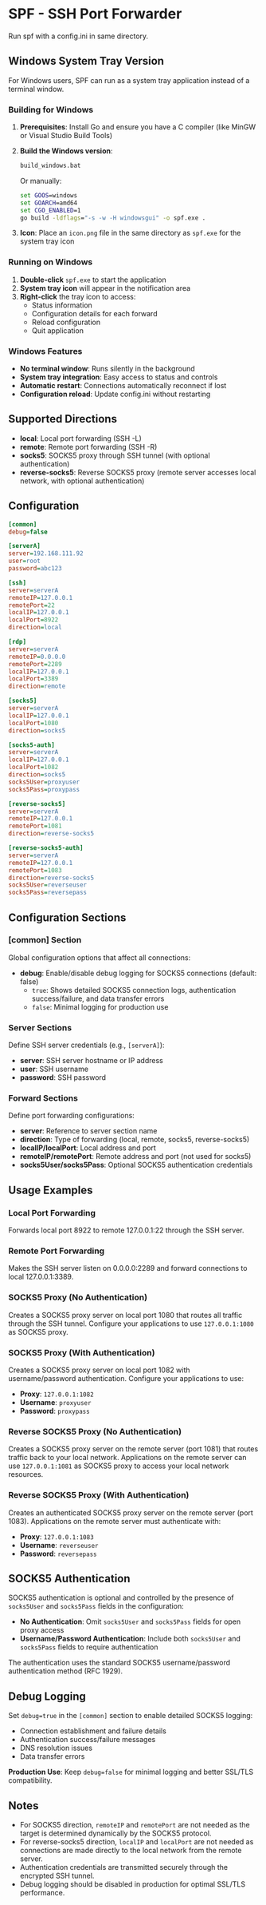 # SPF - SSH Port Forwarder

Run spf with a config.ini in same directory.

## Windows System Tray Version

For Windows users, SPF can run as a system tray application instead of a terminal window.

### Building for Windows

1. **Prerequisites**: Install Go and ensure you have a C compiler (like MinGW or Visual Studio Build Tools)

2. **Build the Windows version**:
   ```cmd
   build_windows.bat
   ```
   Or manually:
   ```cmd
   set GOOS=windows
   set GOARCH=amd64
   set CGO_ENABLED=1
   go build -ldflags="-s -w -H windowsgui" -o spf.exe .
   ```

3. **Icon**: Place an `icon.png` file in the same directory as `spf.exe` for the system tray icon

### Running on Windows

1. **Double-click** `spf.exe` to start the application
2. **System tray icon** will appear in the notification area
3. **Right-click** the tray icon to access:
   - Status information
   - Configuration details for each forward
   - Reload configuration
   - Quit application

### Windows Features

- **No terminal window**: Runs silently in the background
- **System tray integration**: Easy access to status and controls
- **Automatic restart**: Connections automatically reconnect if lost
- **Configuration reload**: Update config.ini without restarting

## Supported Directions

- **local**: Local port forwarding (SSH -L)
- **remote**: Remote port forwarding (SSH -R) 
- **socks5**: SOCKS5 proxy through SSH tunnel (with optional authentication)
- **reverse-socks5**: Reverse SOCKS5 proxy (remote server accesses local network, with optional authentication)

## Configuration

```ini
[common]
debug=false

[serverA]
server=192.168.111.92
user=root
password=abc123

[ssh]
server=serverA
remoteIP=127.0.0.1
remotePort=22
localIP=127.0.0.1
localPort=8922
direction=local

[rdp]
server=serverA
remoteIP=0.0.0.0
remotePort=2289
localIP=127.0.0.1
localPort=3389
direction=remote

[socks5]
server=serverA
localIP=127.0.0.1
localPort=1080
direction=socks5

[socks5-auth]
server=serverA
localIP=127.0.0.1
localPort=1082
direction=socks5
socks5User=proxyuser
socks5Pass=proxypass

[reverse-socks5]
server=serverA
remoteIP=127.0.0.1
remotePort=1081
direction=reverse-socks5

[reverse-socks5-auth]
server=serverA
remoteIP=127.0.0.1
remotePort=1083
direction=reverse-socks5
socks5User=reverseuser
socks5Pass=reversepass
```

## Configuration Sections

### [common] Section
Global configuration options that affect all connections:

- **debug**: Enable/disable debug logging for SOCKS5 connections (default: false)
  - `true`: Shows detailed SOCKS5 connection logs, authentication success/failure, and data transfer errors
  - `false`: Minimal logging for production use

### Server Sections
Define SSH server credentials (e.g., `[serverA]`):

- **server**: SSH server hostname or IP address
- **user**: SSH username
- **password**: SSH password

### Forward Sections
Define port forwarding configurations:

- **server**: Reference to server section name
- **direction**: Type of forwarding (local, remote, socks5, reverse-socks5)
- **localIP/localPort**: Local address and port
- **remoteIP/remotePort**: Remote address and port (not used for socks5)
- **socks5User/socks5Pass**: Optional SOCKS5 authentication credentials

## Usage Examples

### Local Port Forwarding
Forwards local port 8922 to remote 127.0.0.1:22 through the SSH server.

### Remote Port Forwarding  
Makes the SSH server listen on 0.0.0.0:2289 and forward connections to local 127.0.0.1:3389.

### SOCKS5 Proxy (No Authentication)
Creates a SOCKS5 proxy server on local port 1080 that routes all traffic through the SSH tunnel. Configure your applications to use `127.0.0.1:1080` as SOCKS5 proxy.

### SOCKS5 Proxy (With Authentication)
Creates a SOCKS5 proxy server on local port 1082 with username/password authentication. Configure your applications to use:
- **Proxy**: `127.0.0.1:1082`
- **Username**: `proxyuser`
- **Password**: `proxypass`

### Reverse SOCKS5 Proxy (No Authentication)
Creates a SOCKS5 proxy server on the remote server (port 1081) that routes traffic back to your local network. Applications on the remote server can use `127.0.0.1:1081` as SOCKS5 proxy to access your local network resources.

### Reverse SOCKS5 Proxy (With Authentication)
Creates an authenticated SOCKS5 proxy server on the remote server (port 1083). Applications on the remote server must authenticate with:
- **Proxy**: `127.0.0.1:1083`
- **Username**: `reverseuser`
- **Password**: `reversepass`

## SOCKS5 Authentication

SOCKS5 authentication is optional and controlled by the presence of `socks5User` and `socks5Pass` fields in the configuration:

- **No Authentication**: Omit `socks5User` and `socks5Pass` fields for open proxy access
- **Username/Password Authentication**: Include both `socks5User` and `socks5Pass` fields to require authentication

The authentication uses the standard SOCKS5 username/password authentication method (RFC 1929).

## Debug Logging

Set `debug=true` in the `[common]` section to enable detailed SOCKS5 logging:

- Connection establishment and failure details
- Authentication success/failure messages
- DNS resolution issues
- Data transfer errors

**Production Use**: Keep `debug=false` for minimal logging and better SSL/TLS compatibility.

## Notes

- For SOCKS5 direction, `remoteIP` and `remotePort` are not needed as the target is determined dynamically by the SOCKS5 protocol.
- For reverse-socks5 direction, `localIP` and `localPort` are not needed as connections are made directly to the local network from the remote server.
- Authentication credentials are transmitted securely through the encrypted SSH tunnel.
- Debug logging should be disabled in production for optimal SSL/TLS performance.
